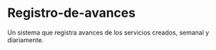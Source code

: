 # Registro-de-avances
Un sistema que registra avances de los servicios creados, semanal y diariamente.
